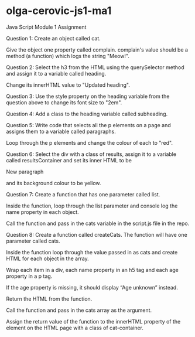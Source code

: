 # olga-cerovic-js1-ma1

Java Script Module 1 Assignment

Question 1:
Create an object called cat.

Give the object one property called complain. complain's value should be a method (a function) which logs the string "Meow!".

Question 2:
Select the h3 from the HTML using the querySelector method and assign it to a variable called heading.

Change its innerHTML value to "Updated heading".

Question 3:
Use the style property on the heading variable from the question above to change its font size to "2em".

Question 4:
Add a class to the heading variable called subheading.

Question 5:
Write code that selects all the p elements on a page and assigns them to a variable called paragraphs.

Loop through the p elements and change the colour of each to "red".

Question 6:
Select the div with a class of results, assign it to a variable called resultsContainer and set its inner HTML to be <p>New paragraph</p> and its background colour to be yellow.

Question 7:
Create a function that has one parameter called list.

Inside the function, loop through the list parameter and console log the name property in each object.

Call the function and pass in the cats variable in the script.js file in the repo.

Question 8:
Create a function called createCats. The function will have one parameter called cats.

Inside the function loop through the value passed in as cats and create HTML for each object in the array.

Wrap each item in a div, each name property in an h5 tag and each age property in a p tag.

If the age property is missing, it should display “Age unknown” instead.

Return the HTML from the function.

Call the function and pass in the cats array as the argument.

Assign the return value of the function to the innerHTML property of the element on the HTML page with a class of cat-container.
